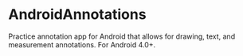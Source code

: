 # AndroidAnnotations
Practice annotation app for Android that allows for drawing, text, and measurement annotations.  For Android 4.0+.
